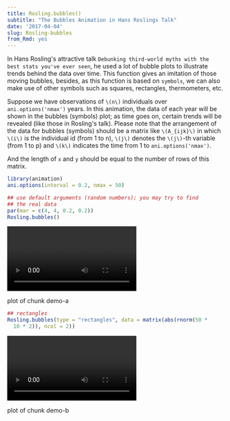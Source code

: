 ```yaml
---
title: Rosling.bubbles()
subtitle: "The Bubbles Animation in Hans Roslings Talk"
date: '2017-04-04'
slug: Rosling-bubbles
from_Rmd: yes
---
```


In Hans Rosling's attractive talk `Debunking third-world myths with the best
stats you've ever seen`, he used a lot of bubble plots to illustrate trends
behind the data over time. This function gives an imitation of those moving
bubbles, besides, as this function is based on `symbols`, we can
also make use of other symbols such as squares, rectangles, thermometers,
etc.

Suppose we have observations of `\(n\)` individuals over
`ani.options('nmax')` years. In this animation, the data of each year
will be shown in the bubbles (symbols) plot; as time goes on, certain trends
will be revealed (like those in Rosling's talk). Please note that the
arrangement of the data for bubbles (symbols) should be a matrix like
`\(A_{ijk}\)` in which `\(i\)` is the individual id (from 1 to n), `\(j\)`
denotes the `\(j\)`-th variable (from 1 to p) and `\(k\)` indicates the time
from 1 to `ani.options('nmax')`.

And the length of `x` and `y` should be equal to the number of rows
of this matrix.

 

```r
library(animation)
ani.options(interval = 0.2, nmax = 50)

## use default arguments (random numbers); you may try to find
## the real data
par(mar = c(4, 4, 0.2, 0.2))
Rosling.bubbles()
```

<video controls loop autoplay><source src="https://assets.yihui.org/figures/animation/example/Rosling-bubbles/demo-a.mp4" /><p>plot of chunk demo-a</p></video>

 

```r
## rectangles
Rosling.bubbles(type = "rectangles", data = matrix(abs(rnorm(50 * 
  10 * 2)), ncol = 2))
```

<video controls loop autoplay><source src="https://assets.yihui.org/figures/animation/example/Rosling-bubbles/demo-b.mp4" /><p>plot of chunk demo-b</p></video>
